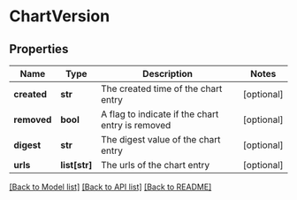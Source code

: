 # ChartVersion

## Properties
Name | Type | Description | Notes
------------ | ------------- | ------------- | -------------
**created** | **str** | The created time of the chart entry | [optional] 
**removed** | **bool** | A flag to indicate if the chart entry is removed | [optional] 
**digest** | **str** | The digest value of the chart entry | [optional] 
**urls** | **list[str]** | The urls of the chart entry | [optional] 

[[Back to Model list]](../README.md#documentation-for-models) [[Back to API list]](../README.md#documentation-for-api-endpoints) [[Back to README]](../README.md)



